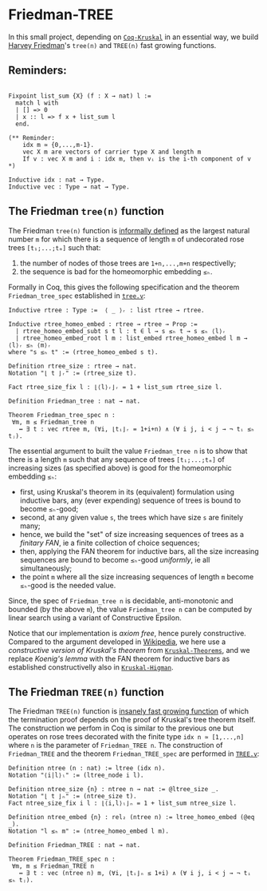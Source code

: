 # Friedman-TREE

In this small project, depending on [`Coq-Kruskal`](https://github.com/DmxLarchey/Coq-Kruskal) in an essential way,
we build [Harvey Friedman](https://en.wikipedia.org/wiki/Harvey_Friedman)'s `tree(n)` and `TREE(n)` fast growing functions.

## Reminders:

```coq

Fixpoint list_sum {X} (f : X → nat) l :=
  match l with
  | [] => 0
  | x :: l => f x + list_sum l
  end.

(** Reminder:
    idx m ≃ {0,...,m-1}.
    vec X m are vectors of carrier type X and length m
    If v : vec X m and i : idx m, then vᵢ is the i-th component of v *)

Inductive idx : nat → Type.
Inductive vec : Type → nat → Type.
```

## The Friedman `tree(n)` function

The Friedman `tree(n)` function is [informally defined](https://en.wikipedia.org/wiki/Kruskal%27s_tree_theorem)
as the largest natural number `m` for which there is a sequence of length `m` of undecorated
rose trees `[t₁;...;tₘ]` such that:
1. the number of nodes of those trees are `1+n,...,m+n` respectivelly; 
2. the sequence is bad for the homeomorphic embedding `≤ₕ`.

Formally in Coq, this gives the following specification and the theorem `Friedman_tree_spec` established in [`tree.v`](theories/tree.v):
```coq
Inductive rtree : Type :=  ⟨ _ ⟩ᵣ : list rtree → rtree.

Inductive rtree_homeo_embed : rtree → rtree → Prop :=
  | rtree_homeo_embed_subt s t l : t ∈ l → s ≤ₕ t → s ≤ₕ ⟨l⟩ᵣ
  | rtree_homeo_embed_root l m : list_embed rtree_homeo_embed l m → ⟨l⟩ᵣ ≤ₕ ⟨m⟩ᵣ
where "s ≤ₕ t" := (rtree_homeo_embed s t).

Definition rtree_size : rtree → nat.
Notation "⌊ t ⌋ᵣ" := (rtree_size t).

Fact rtree_size_fix l : ⌊⟨l⟩ᵣ⌋ᵣ = 1 + list_sum rtree_size l.

Definition Friedman_tree : nat → nat.

Theorem Friedman_tree_spec n :
 ∀m, m ≤ Friedman_tree n
   ↔ ∃ t : vec rtree m, (∀i, ⌊tᵢ⌋ᵣ = 1+i+n) ∧ (∀ i j, i < j → ¬ tᵢ ≤ₕ tⱼ).
```

The essential argument to built the value `Friedman_tree n` is to show that there is a length `m` such that any sequence
of trees `[t₁;...;tₘ]` of increasing sizes (as specified above) is good for the homeomorphic embedding `≤ₕ`:
- first, using Kruskal's theorem in its (equivalent) formulation using inductive bars, any (ever expending)
  sequence of trees is bound to become `≤ₕ`-good;
- second, at any given value `s`, the trees which have size `s` are finitely many;
- hence, we build the "set" of size increasing sequences of trees as a _finitary FAN_, ie a
  finite collection of choice sequences;
- then, applying the FAN theorem for inductive bars, all the size increasing sequences are bound to
  become `≤ₕ`-good _uniformly_, ie all simultaneously;
- the point `m` where all the size increasing sequences of length `m` become `≤ₕ`-good is the needed value.
 
Since, the spec of `Friedman_tree n` is decidable, anti-monotonic and bounded (by the above `m`), 
the value `Friedman_tree n` can be computed by linear search using a variant of Constructive Epsilon.

Notice that our implementation is _axiom free_, hence purely constructive. Compared to the argument developed in [Wikipedia](https://en.wikipedia.org/wiki/Kruskal%27s_tree_theorem), we here use a _constructive version of Kruskal's theorem_ from [`Kruskal-Theorems`](https://github.com/DmxLarchey/Kruskal-Theorems), and we replace _Koenig's lemma_ with the FAN theorem for inductive bars as established constructivelly also in [`Kruskal-Higman`](https://github.com/DmxLarchey/Kruskal-Higman).

## The Friedman `TREE(n)` function

The Friedman `TREE(n)` function is [insanely fast growing function](https://en.wikipedia.org/wiki/Kruskal%27s_tree_theorem) of which the termination proof depends on the proof of Kruskal's tree theorem itself. The construction we perfom in Coq is similar to the previous one but operates on rose trees decorated with the finite type `idx n ≃ [1,...,n]` where `n` is the parameter of `Friedman_TREE n`. The construction of `Friedman_TREE` and the theorem `Friedman_TREE_spec` are performed in [`TREE.v`](theories/TREE.v):

```coq
Definition ntree (n : nat) := ltree (idx n).
Notation "⟨i|l⟩ₗ" := (ltree_node i l).

Definition ntree_size {n} : ntree n → nat := @ltree_size _.
Notation "⌊ t ⌋ₙ" := (ntree_size t).
Fact ntree_size_fix i l : ⌊⟨i,l⟩ₗ⌋ₙ = 1 + list_sum ntree_size l.

Definition ntree_embed {n} : rel₂ (ntree n) := ltree_homeo_embed (@eq _).
Notation "l ≤ₕ m" := (ntree_homeo_embed l m).

Definition Friedman_TREE : nat → nat.

Theorem Friedman_TREE_spec n :
 ∀m, m ≤ Friedman_TREE n
   ↔ ∃ t : vec (ntree n) m, (∀i, ⌊tᵢ⌋ₙ ≤ 1+i) ∧ (∀ i j, i < j → ¬ tᵢ ≤ₕ tⱼ).
```
